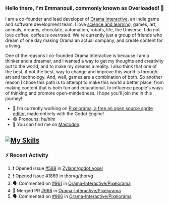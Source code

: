 ### Hello there, I'm Emmanouil, commonly known as Overloaded! 👋
I am a co-founder and lead developer of [Orama Interactive](https://www.oramainteractive.com/), an indie game and software development team. I love [science and learning](https://github.com/OverloadedOrama/KnowledgeBase), games, art, animals, dreams, chocolate, automation, robots, life, the Universe. I do not love coffee, coffee is overrated. We're currently just a group of friends who dream of one day making Orama an actual company, and create content for a living.

One of the reasons I co-founded Orama Interactive is because I am a thinker and a dreamer, and I wanted a way to get my thoughts and creativity out to the world, and to make my dreams a reality. I also think that one of the best, if not the best, way to change and improve this world is through art and technology. And, well, games are a combination of both. So another reason I chose this path is to attempt to make this world a better place, from making content that is both fun and educational, to influence people's ways of thinking and promote open-mindedness. I hope you'll join me in this journey!

- 🔭 I’m currently working on [Pixelorama, a free an open source sprite editor](https://github.com/Orama-Interactive/Pixelorama), made entirely with the Godot Engine!
- 😄 Pronouns: he/him
- 🐘 You can find me on <a rel="me" href="https://mastodon.social/@Overloaded">Mastodon</a>.

[![My Skills](https://skillicons.dev/icons?i=godot,py,cpp,cs,git,linux,html)](https://skillicons.dev)
---

### :zap: Recent Activity

<!--START_SECTION:activity-->
1. ❗ Opened issue [#588](https://github.com/Zylann/godot_voxel/issues/588) in [Zylann/godot_voxel](https://github.com/Zylann/godot_voxel)
2. ❗ Opened issue [#1869](https://github.com/thorvg/thorvg/issues/1869) in [thorvg/thorvg](https://github.com/thorvg/thorvg)
3. 🗣 Commented on [#961](https://github.com/Orama-Interactive/Pixelorama/pull/961#issuecomment-1869844873) in [Orama-Interactive/Pixelorama](https://github.com/Orama-Interactive/Pixelorama)
4. 🎉 Merged PR [#966](https://github.com/Orama-Interactive/Pixelorama/pull/966) in [Orama-Interactive/Pixelorama](https://github.com/Orama-Interactive/Pixelorama)
5. 🗣 Commented on [#966](https://github.com/Orama-Interactive/Pixelorama/pull/966#issuecomment-1868362726) in [Orama-Interactive/Pixelorama](https://github.com/Orama-Interactive/Pixelorama)
<!--END_SECTION:activity-->

<!--
**OverloadedOrama/OverloadedOrama** is a ✨ _special_ ✨ repository because its `README.md` (this file) appears on your GitHub profile.

Here are some ideas to get you started:

- 👯 I’m looking to collaborate on ...
- 🤔 I’m looking for help with ...
- 💬 Ask me about ...
- 📫 How to reach me: ...
- ⚡ Fun fact: ...
-->
